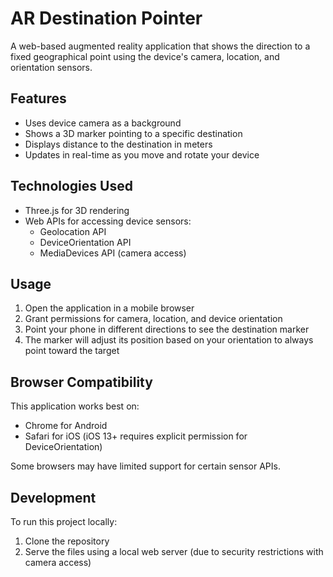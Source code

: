 # AR Destination Pointer

A web-based augmented reality application that shows the direction to a fixed geographical point using the device's camera, location, and orientation sensors.

## Features

- Uses device camera as a background
- Shows a 3D marker pointing to a specific destination
- Displays distance to the destination in meters
- Updates in real-time as you move and rotate your device

## Technologies Used

- Three.js for 3D rendering
- Web APIs for accessing device sensors:
  - Geolocation API
  - DeviceOrientation API
  - MediaDevices API (camera access)

## Usage

1. Open the application in a mobile browser
2. Grant permissions for camera, location, and device orientation
3. Point your phone in different directions to see the destination marker
4. The marker will adjust its position based on your orientation to always point toward the target

## Browser Compatibility

This application works best on:
- Chrome for Android
- Safari for iOS (iOS 13+ requires explicit permission for DeviceOrientation)

Some browsers may have limited support for certain sensor APIs.

## Development

To run this project locally:

1. Clone the repository
2. Serve the files using a local web server (due to security restrictions with camera access)
   